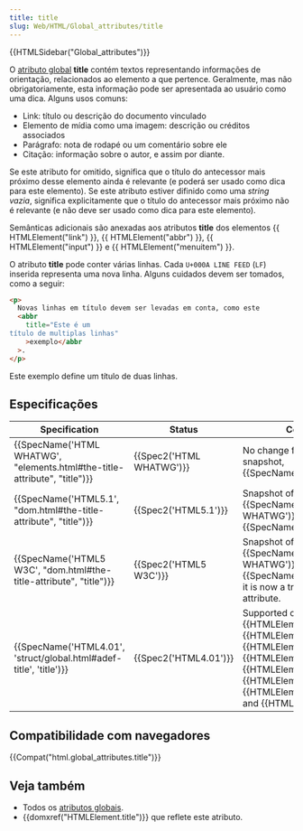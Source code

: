 ```yaml
---
title: title
slug: Web/HTML/Global_attributes/title
---
```


{{HTMLSidebar("Global_attributes")}}

O [atributo global](/pt-BR/docs/Web/HTML/Global_attributes) **title** contém textos representando informações de orientação, relacionados ao elemento a que pertence. Geralmente, mas não obrigatoriamente, esta informação pode ser apresentada ao usuário como uma dica. Alguns usos comuns:

- Link: título ou descrição do documento vinculado
- Elemento de mídia como uma imagem: descrição ou créditos associados
- Parágrafo: nota de rodapé ou um comentário sobre ele
- Citação: informação sobre o autor, e assim por diante.

Se este atributo for omitido, significa que o título do antecessor mais próximo desse elemento ainda é relevante (e poderá ser usado como dica para este elemento). Se este atributo estiver difinido como uma _string vazia_, significa explicitamente que o título do antecessor mais próximo não é relevante (e não deve ser usado como dica para este elemento).

Semânticas adicionais são anexadas aos atributos **title** dos elementos {{ HTMLElement("link") }}, {{ HTMLElement("abbr") }}, {{ HTMLElement("input") }} e {{ HTMLElement("menuitem") }}.

O atributo **title** pode conter várias linhas. Cada `U+000A LINE FEED` (`LF`) inserida representa uma nova linha. Alguns cuidados devem ser tomados, como a seguir:

```html
<p>
  Novas linhas em título devem ser levadas em conta, como este
  <abbr
    title="Este é um
título de multiplas linhas"
    >exemplo</abbr
  >.
</p>
```

Este exemplo define um título de duas linhas.

## Especificações

| Specification                                                             | Status                   | Comment                                                                                                                                                                                                                                           |
| ------------------------------------------------------------------------- | ------------------------ | ------------------------------------------------------------------------------------------------------------------------------------------------------------------------------------------------------------------------------------------------- |
| {{SpecName('HTML WHATWG', "elements.html#the-title-attribute", "title")}} | {{Spec2('HTML WHATWG')}} | No change from latest snapshot, {{SpecName('HTML5.1')}}                                                                                                                                                                                           |
| {{SpecName('HTML5.1', "dom.html#the-title-attribute", "title")}}          | {{Spec2('HTML5.1')}}     | Snapshot of {{SpecName('HTML WHATWG')}}, no change from {{SpecName('HTML5 W3C')}}                                                                                                                                                                 |
| {{SpecName('HTML5 W3C', "dom.html#the-title-attribute", "title")}}        | {{Spec2('HTML5 W3C')}}   | Snapshot of {{SpecName('HTML WHATWG')}}. From {{SpecName("HTML4.01")}}, it is now a true global attribute.                                                                                                                                        |
| {{SpecName('HTML4.01', 'struct/global.html#adef-title', 'title')}}        | {{Spec2('HTML4.01')}}    | Supported on all elements but {{HTMLElement("base")}}, {{HTMLElement("basefont")}}, {{HTMLElement("head")}}, {{HTMLElement("html")}}, {{HTMLElement("meta")}}, {{HTMLElement("param")}}, {{HTMLElement("script")}}, and {{HTMLElement("title")}}. |

## Compatibilidade com navegadores

{{Compat("html.global_attributes.title")}}

## Veja também

- Todos os [atributos globais](/pt-BR/docs/Web/HTML/Global_attributes).
- {{domxref("HTMLElement.title")}} que reflete este atributo.
